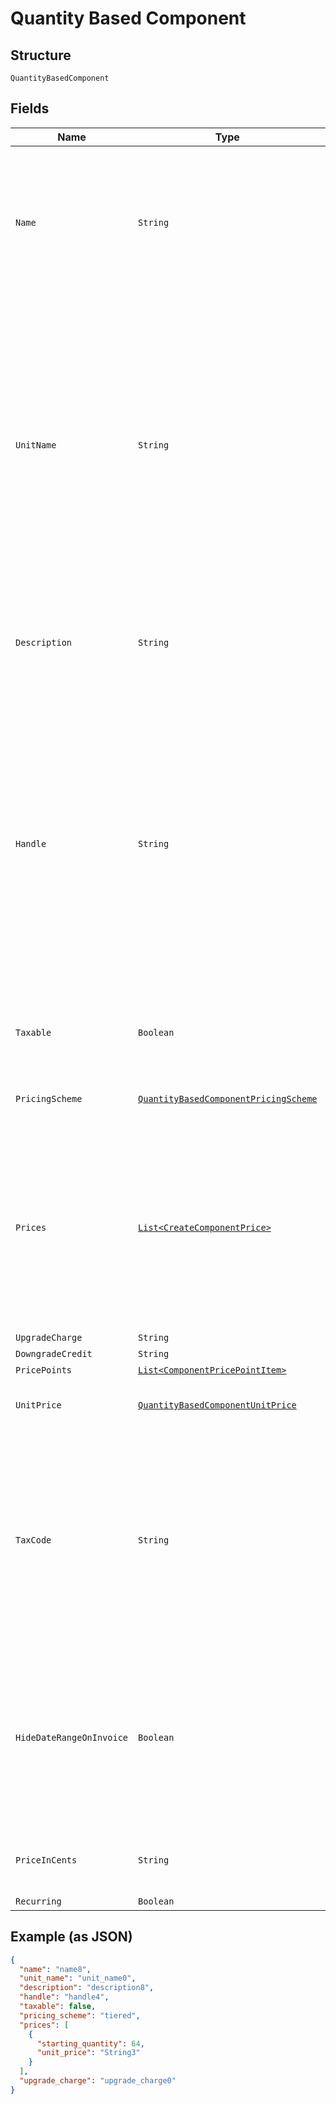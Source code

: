 
# Quantity Based Component

## Structure

`QuantityBasedComponent`

## Fields

| Name | Type | Tags | Description | Getter | Setter |
|  --- | --- | --- | --- | --- | --- |
| `Name` | `String` | Required | A name for this component that is suitable for showing customers and displaying on billing statements, ie. "Minutes". | String getName() | setName(String name) |
| `UnitName` | `String` | Required | The name of the unit of measurement for the component. It should be singular since it will be automatically pluralized when necessary. i.e. “message”, which may then be shown as “5 messages” on a subscription’s component line-item | String getUnitName() | setUnitName(String unitName) |
| `Description` | `String` | Optional | A description for the component that will be displayed to the user on the hosted signup page. | String getDescription() | setDescription(String description) |
| `Handle` | `String` | Optional | A unique identifier for your use that can be used to retrieve this component is subsequent requests.  Must start with a letter or number and may only contain lowercase letters, numbers, or the characters '.', ':', '-', or '_'.<br>**Constraints**: *Pattern*: `^[a-z0-9][a-z0-9\-_:.]*$` | String getHandle() | setHandle(String handle) |
| `Taxable` | `Boolean` | Optional | Boolean flag describing whether a component is taxable or not. | Boolean getTaxable() | setTaxable(Boolean taxable) |
| `PricingScheme` | [`QuantityBasedComponentPricingScheme`](../../doc/models/containers/quantity-based-component-pricing-scheme.md) | Required | This is a container for one-of cases. | QuantityBasedComponentPricingScheme getPricingScheme() | setPricingScheme(QuantityBasedComponentPricingScheme pricingScheme) |
| `Prices` | [`List<CreateComponentPrice>`](../../doc/models/create-component-price.md) | Optional | (Not required for ‘per_unit’ pricing schemes) One or more price brackets. See [Price Bracket Rules](https://chargify.zendesk.com/hc/en-us/articles/4407755865883#price-bracket-rules) for an overview of how price brackets work for different pricing schemes. | List<CreateComponentPrice> getPrices() | setPrices(List<CreateComponentPrice> prices) |
| `UpgradeCharge` | `String` | Optional | - | String getUpgradeCharge() | setUpgradeCharge(String upgradeCharge) |
| `DowngradeCredit` | `String` | Optional | - | String getDowngradeCredit() | setDowngradeCredit(String downgradeCredit) |
| `PricePoints` | [`List<ComponentPricePointItem>`](../../doc/models/component-price-point-item.md) | Optional | - | List<ComponentPricePointItem> getPricePoints() | setPricePoints(List<ComponentPricePointItem> pricePoints) |
| `UnitPrice` | [`QuantityBasedComponentUnitPrice`](../../doc/models/containers/quantity-based-component-unit-price.md) | Optional | This is a container for one-of cases. | QuantityBasedComponentUnitPrice getUnitPrice() | setUnitPrice(QuantityBasedComponentUnitPrice unitPrice) |
| `TaxCode` | `String` | Optional | A string representing the tax code related to the component type. This is especially important when using the Avalara service to tax based on locale. This attribute has a max length of 10 characters. | String getTaxCode() | setTaxCode(String taxCode) |
| `HideDateRangeOnInvoice` | `Boolean` | Optional | (Only available on Relationship Invoicing sites) Boolean flag describing if the service date range should show for the component on generated invoices. | Boolean getHideDateRangeOnInvoice() | setHideDateRangeOnInvoice(Boolean hideDateRangeOnInvoice) |
| `PriceInCents` | `String` | Optional | deprecated May 2011 - use unit_price instead | String getPriceInCents() | setPriceInCents(String priceInCents) |
| `Recurring` | `Boolean` | Optional | - | Boolean getRecurring() | setRecurring(Boolean recurring) |

## Example (as JSON)

```json
{
  "name": "name8",
  "unit_name": "unit_name0",
  "description": "description8",
  "handle": "handle4",
  "taxable": false,
  "pricing_scheme": "tiered",
  "prices": [
    {
      "starting_quantity": 64,
      "unit_price": "String3"
    }
  ],
  "upgrade_charge": "upgrade_charge0"
}
```

